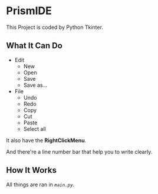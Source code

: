 # PrismIDE
This Project is coded by Python Tkinter.

## What It Can Do
- Edit
  + New
  + Open
  + Save
  + Save as...
- File
  + Undo
  + Redo
  + Copy
  + Cut
  + Paste
  + Select all

It also have the **RightClickMenu**.

And there're a line number bar that help you to write clearly.

## How It Works
All things are ran in *```main.py```*.
